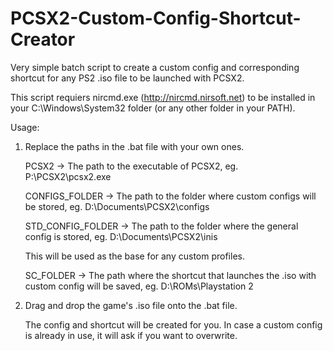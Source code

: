 # PCSX2-Custom-Config-Shortcut-Creator
Very simple batch script to create a custom config and corresponding shortcut for any PS2 .iso file to be launched with PCSX2.

This script requiers nircmd.exe (http://nircmd.nirsoft.net) to be installed in your C:\Windows\System32 folder (or any other folder in your PATH).

Usage:
1. Replace the paths in the .bat file with your own ones.

   PCSX2 -> The path to the executable of PCSX2, eg. P:\PCSX2\pcsx2.exe
   
   CONFIGS_FOLDER -> The path to the folder where custom configs will be stored, eg. D:\Documents\PCSX2\configs
   
   STD_CONFIG_FOLDER -> The path to the folder where the general config is stored, eg. D:\Documents\PCSX2\inis 
   
   This will be used as the base for any custom profiles.
   
   SC_FOLDER -> The path where the shortcut that launches the .iso with custom config will be saved, eg. D:\ROMs\Playstation 2
   
2. Drag and drop the game's .iso file onto the .bat file.

   The config and shortcut will be created for you. In case a custom config is already in use, it will ask if you want to overwrite.
